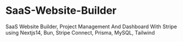# SaaS-Website-Builder
SaaS Website Builder, Project Management And Dashboard With Stripe using Nextjs14, Bun, Stripe Connect, Prisma, MySQL, Tailwind
